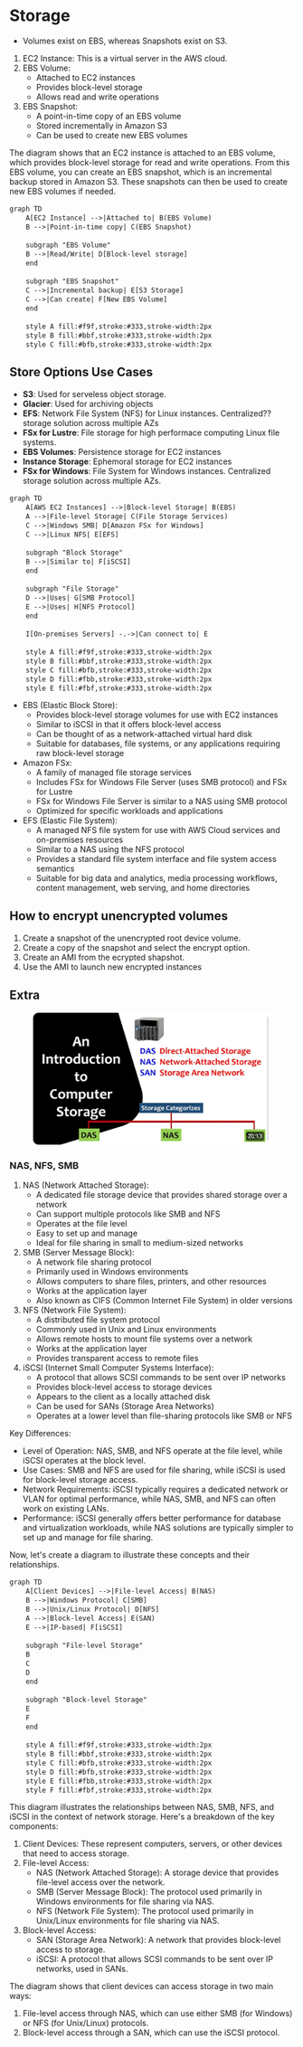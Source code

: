 # Storage

* Volumes exist on EBS, whereas Snapshots exist on S3.

1. EC2 Instance: This is a virtual server in the AWS cloud.
2. EBS Volume:
   * Attached to EC2 instances
   * Provides block-level storage
   * Allows read and write operations
3. EBS Snapshot:
   * A point-in-time copy of an EBS volume
   * Stored incrementally in Amazon S3
   * Can be used to create new EBS volumes

The diagram shows that an EC2 instance is attached to an EBS volume, which provides block-level storage for read and write operations. From this EBS volume, you can create an EBS snapshot, which is an incremental backup stored in Amazon S3. These snapshots can then be used to create new EBS volumes if needed.

```mermaid
graph TD
    A[EC2 Instance] -->|Attached to| B(EBS Volume)
    B -->|Point-in-time copy| C(EBS Snapshot)
    
    subgraph "EBS Volume"
    B -->|Read/Write| D[Block-level storage]
    end
    
    subgraph "EBS Snapshot"
    C -->|Incremental backup| E[S3 Storage]
    C -->|Can create| F[New EBS Volume]
    end
    
    style A fill:#f9f,stroke:#333,stroke-width:2px
    style B fill:#bbf,stroke:#333,stroke-width:2px
    style C fill:#bfb,stroke:#333,stroke-width:2px
```

## Store Options Use Cases

* **S3**: Used for serveless object storage.
* **Glacier**: Used for archiving objects
* **EFS**: Network File System (NFS) for Linux instances. Centralized?? storage solution across multiple AZs
* **FSx for Lustre**: File storage for high performace computing Linux file systems.
* **EBS Volumes**: Persistence storage for EC2 instances
* **Instance Storage**: Ephemoral storage for EC2 instances&#x20;
* **FSx for Windows**: File System for Windows instances. Centralized storage solution across multiple AZs.&#x20;



```mermaid
graph TD
    A[AWS EC2 Instances] -->|Block-level Storage| B(EBS)
    A -->|File-level Storage| C(File Storage Services)
    C -->|Windows SMB| D[Amazon FSx for Windows]
    C -->|Linux NFS| E[EFS]
    
    subgraph "Block Storage"
    B -->|Similar to| F[iSCSI]
    end
    
    subgraph "File Storage"
    D -->|Uses| G[SMB Protocol]
    E -->|Uses| H[NFS Protocol]
    end
    
    I[On-premises Servers] -.->|Can connect to| E
    
    style A fill:#f9f,stroke:#333,stroke-width:2px
    style B fill:#bbf,stroke:#333,stroke-width:2px
    style C fill:#bfb,stroke:#333,stroke-width:2px
    style D fill:#fbb,stroke:#333,stroke-width:2px
    style E fill:#fbf,stroke:#333,stroke-width:2px
```

* EBS (Elastic Block Store):
  * Provides block-level storage volumes for use with EC2 instances
  * Similar to iSCSI in that it offers block-level access
  * Can be thought of as a network-attached virtual hard disk
  * Suitable for databases, file systems, or any applications requiring raw block-level storage
* Amazon FSx:
  * A family of managed file storage services
  * Includes FSx for Windows File Server (uses SMB protocol) and FSx for Lustre
  * FSx for Windows File Server is similar to a NAS using SMB protocol
  * Optimized for specific workloads and applications
* EFS (Elastic File System):
  * A managed NFS file system for use with AWS Cloud services and on-premises resources
  * Similar to a NAS using the NFS protocol
  * Provides a standard file system interface and file system access semantics
  * Suitable for big data and analytics, media processing workflows, content management, web serving, and home directories

## How to encrypt unencrypted volumes

1. Create a snapshot of the unencrypted root device volume.
2. Create a copy of the snapshot and select the encrypt option.
3. Create an AMI from the ecrypted shapshot.
4. Use the AMI to launch new encrypted instances





## Extra



<figure><img src="../../../.gitbook/assets/image (22).png" alt=""><figcaption></figcaption></figure>

### NAS, NFS, SMB



1. NAS (Network Attached Storage):
   * A dedicated file storage device that provides shared storage over a network
   * Can support multiple protocols like SMB and NFS
   * Operates at the file level
   * Easy to set up and manage
   * Ideal for file sharing in small to medium-sized networks
2. SMB (Server Message Block):
   * A network file sharing protocol
   * Primarily used in Windows environments
   * Allows computers to share files, printers, and other resources
   * Works at the application layer
   * Also known as CIFS (Common Internet File System) in older versions
3. NFS (Network File System):
   * A distributed file system protocol
   * Commonly used in Unix and Linux environments
   * Allows remote hosts to mount file systems over a network
   * Works at the application layer
   * Provides transparent access to remote files
4. iSCSI (Internet Small Computer Systems Interface):
   * A protocol that allows SCSI commands to be sent over IP networks
   * Provides block-level access to storage devices
   * Appears to the client as a locally attached disk
   * Can be used for SANs (Storage Area Networks)
   * Operates at a lower level than file-sharing protocols like SMB or NFS

Key Differences:

* Level of Operation: NAS, SMB, and NFS operate at the file level, while iSCSI operates at the block level.
* Use Cases: SMB and NFS are used for file sharing, while iSCSI is used for block-level storage access.
* Network Requirements: iSCSI typically requires a dedicated network or VLAN for optimal performance, while NAS, SMB, and NFS can often work on existing LANs.
* Performance: iSCSI generally offers better performance for database and virtualization workloads, while NAS solutions are typically simpler to set up and manage for file sharing.

Now, let's create a diagram to illustrate these concepts and their relationships.

```mermaid
graph TD
    A[Client Devices] -->|File-level Access| B(NAS)
    B -->|Windows Protocol| C[SMB]
    B -->|Unix/Linux Protocol| D[NFS]
    A -->|Block-level Access| E(SAN)
    E -->|IP-based| F[iSCSI]

    subgraph "File-level Storage"
    B
    C
    D
    end

    subgraph "Block-level Storage"
    E
    F
    end

    style A fill:#f9f,stroke:#333,stroke-width:2px
    style B fill:#bbf,stroke:#333,stroke-width:2px
    style C fill:#bfb,stroke:#333,stroke-width:2px
    style D fill:#bfb,stroke:#333,stroke-width:2px
    style E fill:#fbb,stroke:#333,stroke-width:2px
    style F fill:#fbf,stroke:#333,stroke-width:2px

```

This diagram illustrates the relationships between NAS, SMB, NFS, and iSCSI in the context of network storage. Here's a breakdown of the key components:

1. Client Devices: These represent computers, servers, or other devices that need to access storage.
2. File-level Access:
   * NAS (Network Attached Storage): A storage device that provides file-level access over the network.
   * SMB (Server Message Block): The protocol used primarily in Windows environments for file sharing via NAS.
   * NFS (Network File System): The protocol used primarily in Unix/Linux environments for file sharing via NAS.
3. Block-level Access:
   * SAN (Storage Area Network): A network that provides block-level access to storage.
   * iSCSI: A protocol that allows SCSI commands to be sent over IP networks, used in SANs.

The diagram shows that client devices can access storage in two main ways:

1. File-level access through NAS, which can use either SMB (for Windows) or NFS (for Unix/Linux) protocols.
2. Block-level access through a SAN, which can use the iSCSI protocol.
